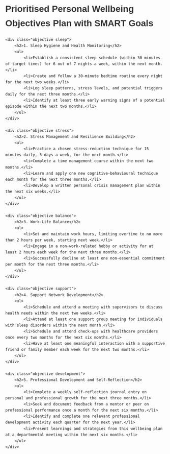 <!DOCTYPE html>
<html lang="en">
<head>
    <meta charset="UTF-8">
    <meta name="viewport" content="width=device-width, initial-scale=1.0">
    <title>Wellbeing Plan</title>
    <style>
        body { font-family: Arial, sans-serif; line-height: 1.6; padding: 20px; }
        h1 { color: #333; }
        .objective { margin-bottom: 20px; padding: 10px; border-radius: 5px; }
        .objective h2 { margin-top: 0; }
        .objective ul { padding-left: 20px; }
        .sleep { background-color: #E3F2FD; }
        .stress { background-color: #E8F5E9; }
        .balance { background-color: #FFF3E0; }
        .support { background-color: #F3E5F5; }
        .development { background-color: #FFEBEE; }
    </style>
</head>
<body>
    <h1>Prioritised Personal Wellbeing Objectives Plan with SMART Goals</h1>
    
    <div class="objective sleep">
        <h2>1. Sleep Hygiene and Health Monitoring</h2>
        <ul>
            <li>Establish a consistent sleep schedule (within 30 minutes of target times) for 6 out of 7 nights a week, within the next month.</li>
            <li>Create and follow a 30-minute bedtime routine every night for the next two weeks.</li>
            <li>Log sleep patterns, stress levels, and potential triggers daily for the next three months.</li>
            <li>Identify at least three early warning signs of a potential episode within the next two months.</li>
        </ul>
    </div>

    <div class="objective stress">
        <h2>2. Stress Management and Resilience Building</h2>
        <ul>
            <li>Practice a chosen stress-reduction technique for 15 minutes daily, 5 days a week, for the next month.</li>
            <li>Complete a time management course within the next two months.</li>
            <li>Learn and apply one new cognitive-behavioural technique each month for the next three months.</li>
            <li>Develop a written personal crisis management plan within the next six weeks.</li>
        </ul>
    </div>

    <div class="objective balance">
        <h2>3. Work-Life Balance</h2>
        <ul>
            <li>Set and maintain work hours, limiting overtime to no more than 2 hours per week, starting next week.</li>
            <li>Engage in a non-work-related hobby or activity for at least 2 hours each week for the next three months.</li>
            <li>Successfully decline at least one non-essential commitment per month for the next three months.</li>
        </ul>
    </div>

    <div class="objective support">
        <h2>4. Support Network Development</h2>
        <ul>
            <li>Schedule and attend a meeting with supervisors to discuss health needs within the next two weeks.</li>
            <li>Attend at least one support group meeting for individuals with sleep disorders within the next month.</li>
            <li>Schedule and attend check-ups with healthcare providers once every two months for the next six months.</li>
            <li>Have at least one meaningful interaction with a supportive friend or family member each week for the next two months.</li>
        </ul>
    </div>

    <div class="objective development">
        <h2>5. Professional Development and Self-Reflection</h2>
        <ul>
            <li>Complete a weekly self-reflection journal entry on personal and professional growth for the next three months.</li>
            <li>Seek and document feedback from a mentor or peer on professional performance once a month for the next six months.</li>
            <li>Identify and complete one relevant professional development activity each quarter for the next year.</li>
            <li>Present learnings and strategies from this wellbeing plan at a departmental meeting within the next six months.</li>
        </ul>
    </div>
</body>
</html>
